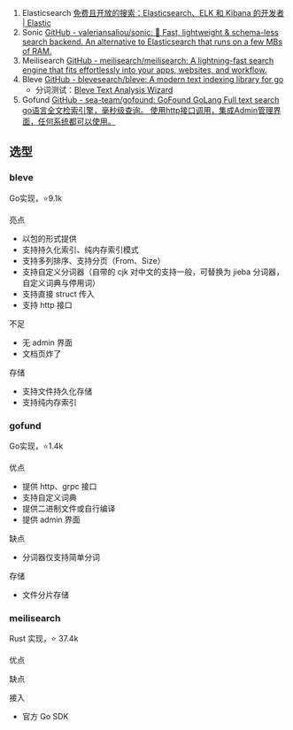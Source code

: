 1. Elasticsearch [免费且开放的搜索：Elasticsearch、ELK 和 Kibana 的开发者 | Elastic](https://www.elastic.co/cn/)
2. Sonic [GitHub - valeriansaliou/sonic: 🦔 Fast, lightweight & schema-less search backend. An alternative to Elasticsearch that runs on a few MBs of RAM.](https://github.com/valeriansaliou/sonic)
3. Meilisearch [GitHub - meilisearch/meilisearch: A lightning-fast search engine that fits effortlessly into your apps, websites, and workflow.](https://github.com/meilisearch/meilisearch)
4. Bleve [GitHub - blevesearch/bleve: A modern text indexing library for go](https://github.com/blevesearch/bleve)
	- 分词测试：[Bleve Text Analysis Wizard](https://bleveanalysis.couchbase.com/analysis)
5. Gofund [GitHub - sea-team/gofound: GoFound GoLang Full text search go语言全文检索引擎，毫秒级查询。 使用http接口调用，集成Admin管理界面，任何系统都可以使用。](https://github.com/sea-team/gofound)


## 选型

### bleve

Go实现，⭐9.1k

亮点

- 以包的形式提供
- 支持持久化索引、纯内存索引模式
- 支持多列排序、支持分页（From、Size）
- 支持自定义分词器（自带的 cjk 对中文的支持一般，可替换为 jieba 分词器，自定义词典与停用词）
- 支持直接 struct 传入
- 支持 http 接口

不足

- 无 admin 界面
- 文档页炸了

存储

- 支持文件持久化存储
- 支持纯内存索引

### gofund

Go实现，⭐1.4k

优点

- 提供 http、grpc 接口
- 支持自定义词典
- 提供二进制文件或自行编译
- 提供 admin 界面

缺点

- 分词器仅支持简单分词

存储

- 文件分片存储


### meilisearch

Rust 实现，⭐ 37.4k

优点

缺点

接入

- 官方 Go SDK